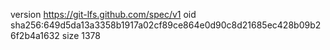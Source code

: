 version https://git-lfs.github.com/spec/v1
oid sha256:649d5da13a3358b1917a02cf89ce864e0d90c8d21685ec428b09b26f2b4a1632
size 1378
